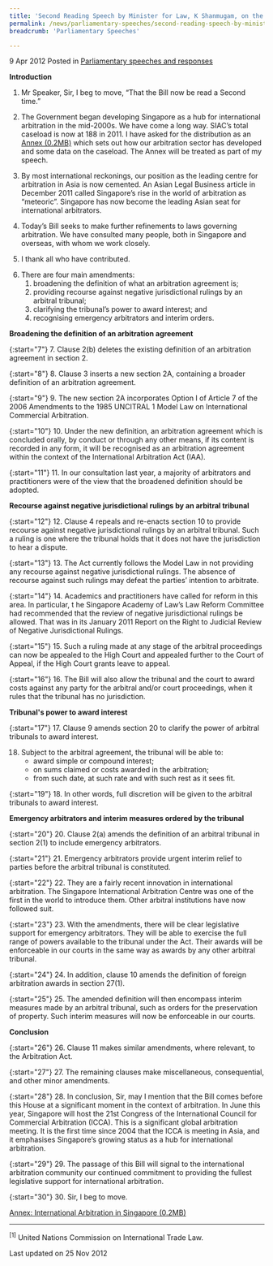 ```yaml
---
title: 'Second Reading Speech by Minister for Law, K Shanmugam, on the International Arbitration (Amendment) Bill'
permalink: /news/parliamentary-speeches/second-reading-speech-by-minister-for-law-k-shanmugam-on-the-international-arbitration-amendment
breadcrumb: 'Parliamentary Speeches'

---
```



9 Apr 2012 Posted in [Parliamentary speeches and responses](/news/parliamentary-speeches)

**Introduction**

1. Mr Speaker, Sir, I beg to move, “That the Bill now be read a Second time.”

2. The Government began developing Singapore as a hub for international arbitration in the mid-2000s. We have come a long way. SIAC’s total caseload is now at 188 in 2011. I have asked for the distribution as an [Annex (0.2MB)](/files/news/parliamentary-speeches/2012/04/linkclick7460.pdf) which sets out how our arbitration sector has developed and some data on the caseload. The Annex will be treated as part of my speech.

3. By most international reckonings, our position as the leading centre for arbitration in Asia is now cemented. An Asian Legal Business article in December 2011 called Singapore’s rise in the world of arbitration as “meteoric”. Singapore has now become the leading Asian seat for international arbitrators.

4. Today’s Bill seeks to make further refinements to laws governing arbitration. We have consulted many people, both in Singapore and overseas, with whom we work closely.

5. I thank all who have contributed.


<ol start="6">
<li>There are four main amendments:

<ol>
<li>broadening the definition of what an arbitration agreement is;</li>
<li>providing recourse against negative jurisdictional rulings by an arbitral tribunal;</li>
<li>clarifying the tribunal’s power to award interest; and</li>
<li>recognising emergency arbitrators and interim orders.</li>

</ol>
</li>
</ol>


**Broadening the definition of an arbitration agreement**

{:start="7"}
7. Clause 2(b) deletes the existing definition of an arbitration agreement in section 2.

{:start="8"}
8. Clause 3 inserts a new section 2A, containing a broader definition of an arbitration agreement.

{:start="9"}
9. The new section 2A incorporates Option I of Article 7 of the 2006 Amendments to the 1985 UNCITRAL 1 Model Law on International Commercial Arbitration.

{:start="10"}
10. Under the new definition, an arbitration agreement which is concluded orally, by conduct or through any other means, if its content is recorded in any form, it will be recognised as an arbitration agreement within the context of the International Arbitration Act (IAA).

{:start="11"}
11. In our consultation last year, a majority of arbitrators and practitioners were of the view that the broadened definition should be adopted.


**Recourse against negative jurisdictional rulings by an arbitral tribunal**

{:start="12"}
12. Clause 4 repeals and re-enacts section 10 to provide recourse against negative jurisdictional rulings by an arbitral tribunal. Such a ruling is one where the tribunal holds that it does not have the jurisdiction to hear a dispute.

{:start="13"}
13. The Act currently follows the Model Law in not providing any recourse against negative jurisdictional rulings. The absence of recourse against such rulings may defeat the parties’ intention to arbitrate.

{:start="14"}
14. Academics and practitioners have called for reform in this area. In particular, t he Singapore Academy of Law’s Law Reform Committee had recommended that the review of negative jurisdictional rulings be allowed. That was in its January 2011 Report on the Right to Judicial Review of Negative Jurisdictional Rulings.

{:start="15"}
15. Such a ruling made at any stage of the arbitral proceedings can now be appealed to the High Court and appealed further to the Court of Appeal, if the High Court grants leave to appeal.

{:start="16"}
16. The Bill will also allow the tribunal and the court to award costs against any party for the arbitral and/or court proceedings, when it rules that the tribunal has no jurisdiction.


**Tribunal's power to award interest**

{:start="17"}
17. Clause 9 amends section 20 to clarify the power of arbitral tribunals to award interest.

<ol start="18">
<li>Subject to the arbitral agreement, the tribunal will be able to: 

<ul>

<li>award simple or compound interest;</li>
<li>on sums claimed or costs awarded in the arbitration;</li>
<li> from such date, at such rate and with such rest as it sees fit.</li>
</ul>

</li>
</ol>


{:start="19"}
18. In other words, full discretion will be given to the arbitral tribunals to award interest.


**Emergency arbitrators and interim measures ordered by the tribunal**

{:start="20"}
20. Clause 2(a) amends the definition of an arbitral tribunal in section 2(1) to include emergency arbitrators.

{:start="21"}
21. Emergency arbitrators provide urgent interim relief to parties before the arbitral tribunal is constituted.

{:start="22"}
22. They are a fairly recent innovation in international arbitration. The Singapore International Arbitration Centre was one of the first in the world to introduce them. Other arbitral institutions have now followed suit.

{:start="23"}
23. With the amendments, there will be clear legislative support for emergency arbitrators. They will be able to exercise the full range of powers available to the tribunal under the Act. Their awards will be enforceable in our courts in the same way as awards by any other arbitral tribunal.

{:start="24"}
24. In addition, clause 10 amends the definition of foreign arbitration awards in section 27(1).

{:start="25"}
25. The amended definition will then encompass interim measures made by an arbitral tribunal, such as orders for the preservation of property. Such interim measures will now be enforceable in our courts.

**Conclusion**

{:start="26"}
26. Clause 11 makes similar amendments, where relevant, to the Arbitration Act.

{:start="27"}
27. The remaining clauses make miscellaneous, consequential, and other minor amendments.

{:start="28"}
28. In conclusion, Sir, may I mention that the Bill comes before this House at a significant moment in the context of arbitration. In June this year, Singapore will host the 21st Congress of the International Council for Commercial Arbitration (ICCA). This is a significant global arbitration meeting. It is the first time since 2004 that the ICCA is meeting in Asia, and it emphasises Singapore’s growing status as a hub for international arbitration.

{:start="29"}
29. The passage of this Bill will signal to the international arbitration community our continued commitment to providing the fullest legislative support for international arbitration.

{:start="30"}
30. Sir, I beg to move.

[Annex: International Arbitration in Singapore (0.2MB)](/files/news/parliamentary-speeches/2012/04/linkclick7460.pdf)

---

<sup>[1]</sup>  United Nations Commission on International Trade Law.


<p class="right-side-updated">Last updated on 25 Nov 2012</p>


